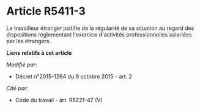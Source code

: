 # Article R5411-3

Le travailleur étranger justifie de la régularité de sa situation au regard des dispositions réglementant l'exercice
d'activités professionnelles salariées par les étrangers.

**Liens relatifs à cet article**

_Modifié par_:

  - Décret n°2015-1264 du 9 octobre 2015 - art. 2

_Cité par_:

  - Code du travail - art. R5221-47 (V)
